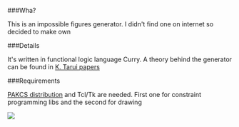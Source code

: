 ###Wha?

This is an impossible figures generator. I didn't find one on internet so decided to make own

###Details

It's written in functional logic language Curry. A theory behind the generator can be found in [K. Tarui papers](https://www.jstage.jst.go.jp/result?favorite=&item1=8&word1=KENTO+TARUI&cond1=2&translate=0&searchlocale=en&fromid=AF13S010)

###Requirements

[PAKCS distribution](http://www.informatik.uni-kiel.de/~pakcs/download.html) and Tcl/Tk are needed. First one for constraint programming libs and the second for drawing

![](http://dukzcry.cc/screencaps/proggies/impart.png)

